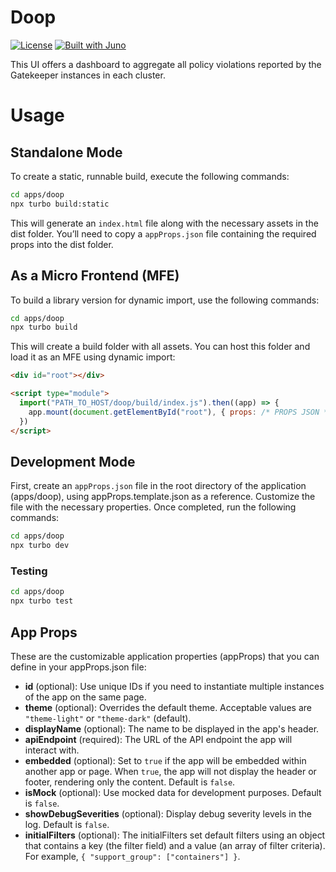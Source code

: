 # Doop

[![License](https://img.shields.io/badge/License-Apache%202.0-blue.svg)](LICENSE)
[![Built with Juno](https://cloudoperators.github.io/juno/built-with-juno.svg)](https://github.com/cloudoperators/juno)

This UI offers a dashboard to aggregate all policy violations reported by the Gatekeeper instances in each cluster.

# Usage

## Standalone Mode

To create a static, runnable build, execute the following commands:

```bash
cd apps/doop
npx turbo build:static
```

This will generate an `index.html` file along with the necessary assets in the dist folder. You’ll need to copy a `appProps.json` file containing the required props into the dist folder.

## As a Micro Frontend (MFE)

To build a library version for dynamic import, use the following commands:

```bash
cd apps/doop
npx turbo build
```

This will create a build folder with all assets. You can host this folder and load it as an MFE using dynamic import:

```html
<div id="root"></div>

<script type="module">
  import("PATH_TO_HOST/doop/build/index.js").then((app) => {
    app.mount(document.getElementById("root"), { props: /* PROPS JSON */ })
  })
</script>
```

## Development Mode

First, create an `appProps.json` file in the root directory of the application (apps/doop), using appProps.template.json as a reference. Customize the file with the necessary properties. Once completed, run the following commands:

```bash
cd apps/doop
npx turbo dev
```

### Testing

```bash
cd apps/doop
npx turbo test
```

## App Props

These are the customizable application properties (appProps) that you can define in your appProps.json file:

- **id** (optional): Use unique IDs if you need to instantiate multiple instances of the app on the same page.
- **theme** (optional): Overrides the default theme. Acceptable values are `"theme-light"` or `"theme-dark"` (default).
- **displayName** (optional): The name to be displayed in the app's header.
- **apiEndpoint** (required): The URL of the API endpoint the app will interact with.
- **embedded** (optional): Set to `true` if the app will be embedded within another app or page. When `true`, the app will not display the header or footer, rendering only the content. Default is `false`.
- **isMock** (optional): Use mocked data for development purposes. Default is `false`.
- **showDebugSeverities** (optional): Display debug severity levels in the log. Default is `false`.
- **initialFilters** (optional): The initialFilters set default filters using an object that contains a key (the filter field) and a value (an array of filter criteria). For example, `{ "support_group": ["containers"] }`.
